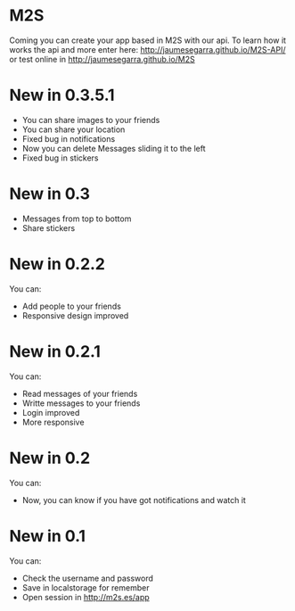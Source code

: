 M2S
===

Coming you can create your app based in M2S with our api.
To learn how it works the api and more enter here:
http://jaumesegarra.github.io/M2S-API/ or test online in http://jaumesegarra.github.io/M2S

New in 0.3.5.1
===
 - You can share images to your friends
 - You can share your location
 - Fixed bug in notifications
 - Now you can delete Messages sliding it to the left
 - Fixed bug in stickers
 
New in 0.3
===
 - Messages from top to bottom
 - Share stickers

New in 0.2.2
===
You can:
  - Add people to your friends
  - Responsive design improved
  
New in 0.2.1
===
You can:
  - Read messages of your friends
  - Writte messages to your friends
  - Login improved
  - More responsive
  
New in 0.2
===
You can:
  - Now, you can know if you have got notifications and watch it

New in 0.1
===
You can:
  - Check the username and password
  - Save in localstorage for remember
  - Open session in http://m2s.es/app